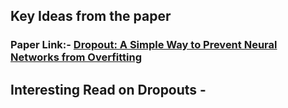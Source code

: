 
## Key Ideas from the paper
### Paper Link:- [Dropout: A Simple Way to Prevent Neural Networks from Overfitting](http://jmlr.org/papers/volume15/srivastava14a.old/srivastava14a.pdf)



## Interesting Read on Dropouts - 
